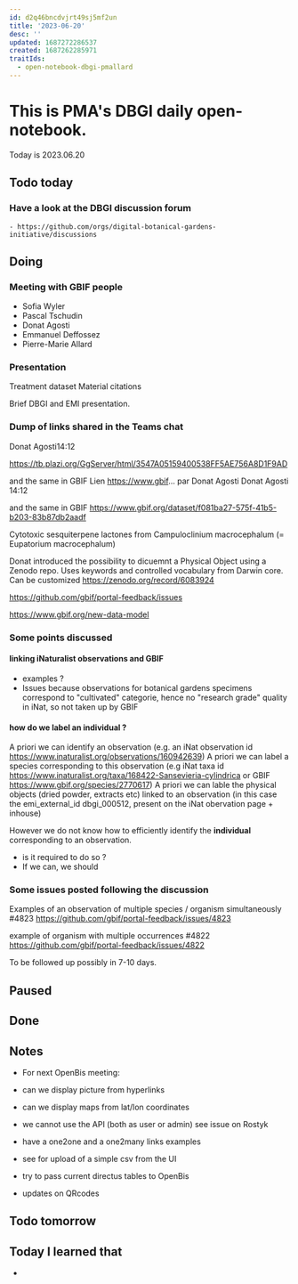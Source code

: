 ```yaml
---
id: d2q46bncdvjrt49sj5mf2un
title: '2023-06-20'
desc: ''
updated: 1687272286537
created: 1687262285971
traitIds:
  - open-notebook-dbgi-pmallard
---
```



# This is PMA's DBGI daily open-notebook.

Today is 2023.06.20

## Todo today

### Have a look at the DBGI discussion forum
    - https://github.com/orgs/digital-botanical-gardens-initiative/discussions
###
###

## Doing

### Meeting with GBIF people

- Sofia Wyler
- Pascal Tschudin
- Donat Agosti
- Emmanuel Deffossez
- Pierre-Marie Allard


### Presentation 

Treatment dataset
Material citations

Brief DBGI and EMI presentation.

### Dump of links shared in the Teams chat

Donat Agosti14:12

https://tb.plazi.org/GgServer/html/3547A05159400538FF5AE756A8D1F9AD

and the same in GBIF Lien https://www.gbif... par Donat Agosti
Donat Agosti
14:12

and the same in GBIF https://www.gbif.org/dataset/f081ba27-575f-41b5-b203-83b87db2aadf

Cytotoxic sesquiterpene lactones from Campuloclinium macrocephalum (= Eupatorium macrocephalum)


Donat introduced the possibility to dicuemnt a Physical Object using a Zenodo repo.
Uses keywords and controlled vocabulary from Darwin core. Can be customized
https://zenodo.org/record/6083924


https://github.com/gbif/portal-feedback/issues


https://www.gbif.org/new-data-model


### Some points discussed

#### linking iNaturalist observations and GBIF

- examples ?
- Issues because observations for botanical gardens specimens correspond to "cultivated" categorie, hence no "research grade" quality in iNat, so not taken up by GBIF

#### how do we label an individual ?

A priori we can identify an observation (e.g. an iNat observation id https://www.inaturalist.org/observations/160942639)
A priori we can label a species corresponding to this observation (e.g iNat taxa id https://www.inaturalist.org/taxa/168422-Sansevieria-cylindrica or GBIF https://www.gbif.org/species/2770617)
A priori we can lable the physical objects (dried powder, extracts etc) linked to an observation (in this case the emi_external_id dbgi_000512, present on the iNat obervation page + inhouse)

However we do not know how to efficiently identify the **individual** corresponding to an observation.

- is it required to do so ?
- If we can, we should 


### Some issues posted following the discussion


Examples of an observation of multiple species / organism simultaneously #4823
https://github.com/gbif/portal-feedback/issues/4823

example of organism with multiple occurrences #4822
https://github.com/gbif/portal-feedback/issues/4822

To be followed up possibly in 7-10 days.



## Paused

## Done

## Notes


- For next OpenBis meeting:

- can we display picture from hyperlinks
- can we display maps from lat/lon coordinates
- we cannot use the API (both as user or admin) see issue on Rostyk 
- have a one2one and a one2many links examples
- see for upload of a simple csv from the UI
- try to pass current directus tables to OpenBis
- updates on QRcodes 






## Todo tomorrow

###
###
###




## Today I learned that

-

